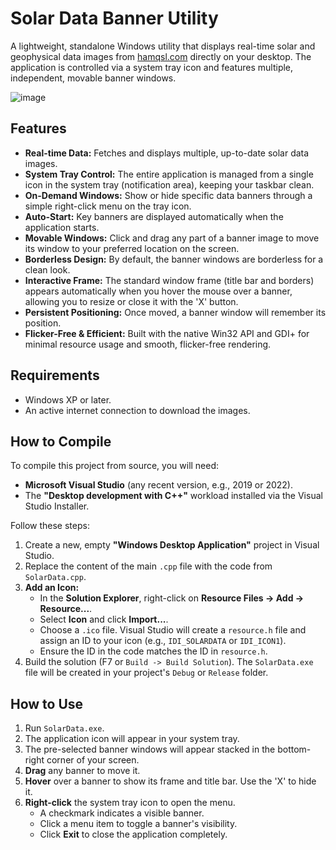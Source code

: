 # Solar Data Banner Utility

A lightweight, standalone Windows utility that displays real-time solar and geophysical data images from [hamqsl.com](https://www.hamqsl.com/solar.html) directly on your desktop. The application is controlled via a system tray icon and features multiple, independent, movable banner windows.

![image](https://i.imgur.com/83D4Y4N.png) 

## Features

*   **Real-time Data:** Fetches and displays multiple, up-to-date solar data images.
*   **System Tray Control:** The entire application is managed from a single icon in the system tray (notification area), keeping your taskbar clean.
*   **On-Demand Windows:** Show or hide specific data banners through a simple right-click menu on the tray icon.
*   **Auto-Start:** Key banners are displayed automatically when the application starts.
*   **Movable Windows:** Click and drag any part of a banner image to move its window to your preferred location on the screen.
*   **Borderless Design:** By default, the banner windows are borderless for a clean look.
*   **Interactive Frame:** The standard window frame (title bar and borders) appears automatically when you hover the mouse over a banner, allowing you to resize or close it with the 'X' button.
*   **Persistent Positioning:** Once moved, a banner window will remember its position.
*   **Flicker-Free & Efficient:** Built with the native Win32 API and GDI+ for minimal resource usage and smooth, flicker-free rendering.

## Requirements

*   Windows XP or later.
*   An active internet connection to download the images.

## How to Compile

To compile this project from source, you will need:

*   **Microsoft Visual Studio** (any recent version, e.g., 2019 or 2022).
*   The **"Desktop development with C++"** workload installed via the Visual Studio Installer.

Follow these steps:
1.  Create a new, empty **"Windows Desktop Application"** project in Visual Studio.
2.  Replace the content of the main `.cpp` file with the code from `SolarData.cpp`.
3.  **Add an Icon:**
    *   In the **Solution Explorer**, right-click on **Resource Files -> Add -> Resource...**.
    *   Select **Icon** and click **Import...**.
    *   Choose a `.ico` file. Visual Studio will create a `resource.h` file and assign an ID to your icon (e.g., `IDI_SOLARDATA` or `IDI_ICON1`).
    *   Ensure the ID in the code matches the ID in `resource.h`.
4.  Build the solution (F7 or `Build -> Build Solution`). The `SolarData.exe` file will be created in your project's `Debug` or `Release` folder.

## How to Use

1.  Run `SolarData.exe`.
2.  The application icon will appear in your system tray.
3.  The pre-selected banner windows will appear stacked in the bottom-right corner of your screen.
4.  **Drag** any banner to move it.
5.  **Hover** over a banner to show its frame and title bar. Use the 'X' to hide it.
6.  **Right-click** the system tray icon to open the menu.
    *   A checkmark indicates a visible banner.
    *   Click a menu item to toggle a banner's visibility.
    *   Click **Exit** to close the application completely.
